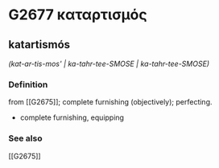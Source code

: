 # G2677 καταρτισμός

## katartismós

_(kat-ar-tis-mos' | ka-tahr-tee-SMOSE | ka-tahr-tee-SMOSE)_

### Definition

from [[G2675]]; complete furnishing (objectively); perfecting.

- complete furnishing, equipping

### See also

[[G2675]]

